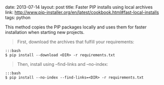 date: 2013-07-14
layout: post
title: Faster PIP installs using local archives
link: http://www.pip-installer.org/en/latest/cookbook.html#fast-local-installs
tags: python

This method copies the PIP packages locally and uses them for faster installation when starting new projects.

>First, download the archives that fulfill your requirements:

    :::bash
    $ pip install --download <DIR> -r requirements.txt

>Then, install using –find-links and –no-index:

    :::bash
    $ pip install --no-index --find-links=<DIR> -r requirements.txt

